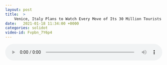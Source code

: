 ```yaml
---
layout: post
title:  >
    Venice, Italy Plans to Watch Every Move of Its 30 Million Tourists
date:   2021-01-18 11:34:00 +0000
categories: solidot
video-id: Fvpbn_7Y6p4
---
```


<audio src="/assets/f2cb90e0c6483c670da5a513c76d79d8.mp3" style="width: 100%;" controls></audio>

